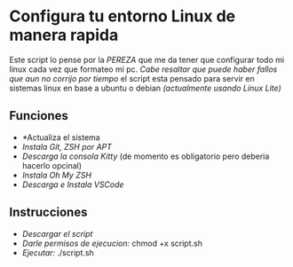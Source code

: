 # Configura tu entorno Linux de manera rapida

Este script lo pense por la *PEREZA* que me da tener que configurar todo mi linux cada vez que formateo mi pc.
*Cabe resaltar que puede haber fallos que aun no corrijo por tiempo*
el script esta pensado para servir en sistemas linux en base a ubuntu o debian *(actualmente usando Linux Lite)*

## Funciones

- *Actualiza el sistema
- *Instala Git, ZSH por APT*
- *Descarga la consola Kitty* (de momento es obligatorio pero deberia hacerlo opcinal)
- *Instala Oh My ZSH*
- *Descarga e Instala VSCode*

## Instrucciones

- *Descargar el script*
- *Darle permisos de ejecucion:* chmod +x script.sh
- *Ejecutar:* ./script.sh
